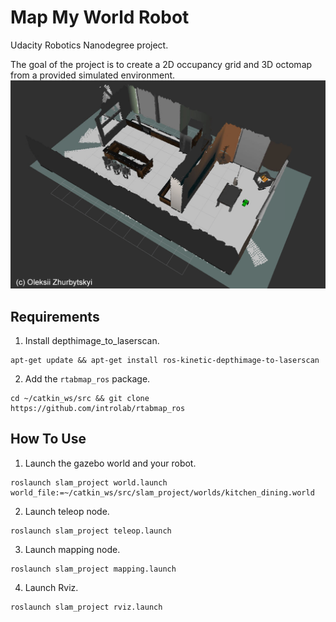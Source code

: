 # Map My World Robot
Udacity Robotics Nanodegree project.

The goal of the project is to create a 2D occupancy grid and 3D octomap from a provided simulated environment.
![3D Map](misc/3d_map_world.png)

## Requirements
1. Install depthimage_to_laserscan.
```
apt-get update && apt-get install ros-kinetic-depthimage-to-laserscan
```

2. Add the `rtabmap_ros` package.
```
cd ~/catkin_ws/src && git clone https://github.com/introlab/rtabmap_ros
```

## How To Use

1. Launch the gazebo world and your robot.
```
roslaunch slam_project world.launch world_file:=~/catkin_ws/src/slam_project/worlds/kitchen_dining.world
```

2. Launch teleop node.
```
roslaunch slam_project teleop.launch
```

3. Launch mapping node.
```
roslaunch slam_project mapping.launch
```

4. Launch Rviz.
```
roslaunch slam_project rviz.launch
```
